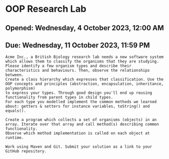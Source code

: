# OOP Research Lab
## Opened: Wednesday, 4 October 2023, 12:00 AM
## Due: Wednesday, 11 October 2023, 11:59 PM


    Acme Inc., a British Biology research lab needs a new software system which allows them to classify the organisms that they are studying.
    Please identify a few organism types and describe their characteristics and behaviours. Then, observe the relationships between.
    Create a class hierarchy which expresses that classification. Use the OOP concepts and principles (abstraction, encapsulation, inheritance, polymorphism)
    to express your types. Through good design you'll end up reusing functionality from parent types in child types.
    For each type you modelled implement the common methods we learned about: getters & setters for instance variables, toString() and equals().

    Create a program which collects a set of organisms (objects) in an array. Iterate over that array and call method(s) describing common functionality. 
    Observe which method implementation is called on each object at runtime.

    Work using Maven and Git. Submit your solution as a link to your GitHub repository.